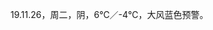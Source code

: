 <link href="../../css/style.css" rel="stylesheet" type="text/css" />

<span class="fzzy">19.11.26，周二，阴，6℃／-4℃，大风蓝色预警。

